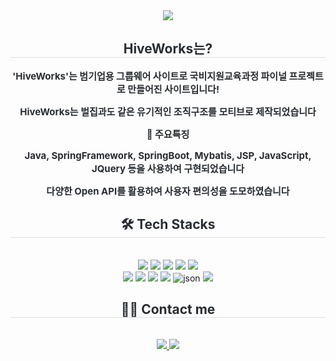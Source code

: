 <div align= "center">
    <img src="https://capsule-render.vercel.app/api?type=waving&color=gradient&height=120&text=HiveWorks&animation=&fontColor=ffffff&fontSize=70" />
    </div>
    <div align= "center"> 
    <h2 style="border-bottom: 1px solid #d8dee4; color: #282d33;"> HiveWorks는? </h2>  
    <div style="font-weight: 700; font-size: 15px; text-align: center; color: #282d33;"> 
      <p>'HiveWorks'는 범기업용 그룹웨어 사이트로 국비지원교육과정 파이널 프로젝트로 만들어진 사이트입니다!</p>
        <p>HiveWorks는 벌집과도 같은 유기적인 조직구조를 모티브로 제작되었습니다</p>
      <p>👀 주요특징</p>
        <p>Java, SpringFramework, SpringBoot, Mybatis, JSP, JavaScript, JQuery 등을 사용하여 구현되었습니다</p>
      <p>다양한 Open API를 활용하여 사용자 편의성을 도모하였습니다</p>
    </div> 
    </div>
    <div align= "center">
        <h2 style="border-bottom: 1px solid #d8dee4; color: #282d33;"> 🛠️ Tech Stacks </h2> <br> 
        <div style="margin: 0 auto; text-align: center;" align= "center"> <img src="https://img.shields.io/badge/CSS3-1572B6?style=plastic&logo=CSS3&logoColor=white">
              <img src="https://img.shields.io/badge/Apache Tomcat-F8DC75?style=plastic&logo=Apache Tomcat&logoColor=white">
              <img src="https://img.shields.io/badge/Docker-2496ED?style=plastic&logo=Docker&logoColor=white">
              <img src="https://img.shields.io/badge/Github-181717?style=plastic&logo=Github&logoColor=white">
              <img src="https://img.shields.io/badge/HTML5-E34F26?style=plastic&logo=HTML5&logoColor=white">
              <br/><img src="https://img.shields.io/badge/jQuery-0769AD?style=plastic&logo=jQuery&logoColor=white">
              <img src="https://img.shields.io/badge/Java-007396?style=plastic&logo=Java&logoColor=white">
              <img src="https://img.shields.io/badge/Javascript-F7DF1E?style=plastic&logo=Javascript&logoColor=white">
              <img src="https://img.shields.io/badge/Oracle-F80000?style=plastic&logo=Oracle&logoColor=white">
              <img alt="json" src ="https://img.shields.io/badge/JSON-3776AB.svg?&style=plastic&logo=JSON&logoColor=white"/>
              <img src="https://img.shields.io/badge/Spring-6DB33F?style=plastic&logo=Spring&logoColor=white"/>
        </div>
    </div>
    <div align= "center">
    <h2 style="border-bottom: 1px solid #d8dee4; color: #282d33;"> 🧑‍💻 Contact me </h2> <br> 
    <div align= "center"> <a href=https://tydev.tistory.com/> <img src="https://img.shields.io/badge/Tistory-000000?style=plastic&logo=Tistory&logoColor=white&link=https://tydev.tistory.com/"> </a>
         <a href=mailto:mkty0328@gmail.com> <img src="https://img.shields.io/badge/Gmail-EA4335?style=plastic&logo=Gmail&logoColor=white&link=mailto:mkty0328@gmail.com"> </a>
          </div>  <br> 
    <div align= "center">  </div> 
    </div>
    
